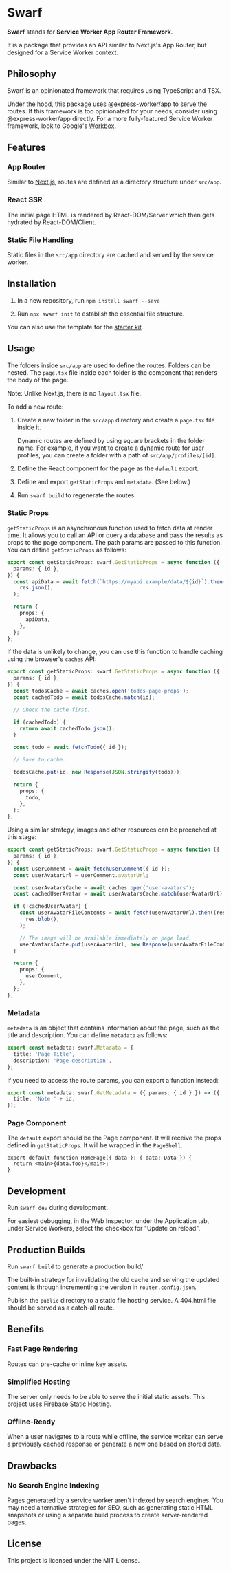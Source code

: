 # Swarf

**Swarf** stands for **Service Worker App Router Framework**.

It is a package that provides an API similar to Next.js's App Router, but
designed for a Service Worker context.

## Philosophy

Swarf is an opinionated framework that requires using TypeScript and TSX.

Under the hood, this package uses
[@express-worker/app](https://github.com/michaelcpuckett/express-worker) to
serve the routes. If this framework is too opinionated for your needs, consider
using @express-worker/app directly. For a more fully-featured Service Worker
framework, look to Google's
[Workbox](https://developer.chrome.com/docs/workbox).

## Features

### App Router

Similar to [Next.js](https://nextjs.org/), routes are defined as a directory
structure under `src/app`.

### React SSR

The initial page HTML is rendered by React-DOM/Server which then gets hydrated
by React-DOM/Client.

### Static File Handling

Static files in the `src/app` directory are cached and served by the service
worker.

## Installation

1. In a new repository, run `npm install swarf --save`

2. Run `npx swarf init` to establish the essential file structure.

You can also use the template for the
[starter kit](https://github.com/michaelcpuckett/swarf-starter).

## Usage

The folders inside `src/app` are used to define the routes. Folders can be
nested. The `page.tsx` file inside each folder is the component that renders the
body of the page.

Note: Unlike Next.js, there is no `layout.tsx` file.

To add a new route:

1. Create a new folder in the `src/app` directory and create a `page.tsx` file
   inside it.

   Dynamic routes are defined by using square brackets in the folder name. For
   example, if you want to create a dynamic route for user profiles, you can
   create a folder with a path of `src/app/profiles/[id]`.

2. Define the React component for the page as the `default` export.

3. Define and export `getStaticProps` and `metadata`. (See below.)

4. Run `swarf build` to regenerate the routes.

### Static Props

`getStaticProps` is an asynchronous function used to fetch data at render time.
It allows you to call an API or query a database and pass the results as props
to the page component. The path params are passed to this function. You can
define `getStaticProps` as follows:

```ts
export const getStaticProps: swarf.GetStaticProps = async function ({
  params: { id },
}) {
  const apiData = await fetch(`https://myapi.example/data/${id}`).then((res) =>
    res.json(),
  );

  return {
    props: {
      apiData,
    },
  };
};
```

If the data is unlikely to change, you can use this function to handle caching
using the browser's `caches` API:

```ts
export const getStaticProps: swarf.GetStaticProps = async function ({
  params: { id },
}) {
  const todosCache = await caches.open('todos-page-props');
  const cachedTodo = await todosCache.match(id);

  // Check the cache first.

  if (cachedTodo) {
    return await cachedTodo.json();
  }

  const todo = await fetchTodo({ id });

  // Save to cache.

  todosCache.put(id, new Response(JSON.stringify(todo)));

  return {
    props: {
      todo,
    },
  };
};
```

Using a similar strategy, images and other resources can be precached at this
stage:

```ts
export const getStaticProps: swarf.GetStaticProps = async function ({
  params: { id },
}) {
  const userComment = await fetchUserComment({ id });
  const userAvatarUrl = userComment.avatarUrl;

  const userAvatarsCache = await caches.open('user-avatars');
  const cachedUserAvatar = await userAvatarsCache.match(userAvatarUrl);

  if (!cachedUserAvatar) {
    const userAvatarFileContents = await fetch(userAvatarUrl).then((res) =>
      res.blob(),
    );

    // The image will be available immediately on page load.
    userAvatarsCache.put(userAvatarUrl, new Response(userAvatarFileContents));
  }

  return {
    props: {
      userComment,
    },
  };
};
```

### Metadata

`metadata` is an object that contains information about the page, such as the
title and description. You can define `metadata` as follows:

```ts
export const metadata: swarf.Metadata = {
  title: 'Page Title',
  description: 'Page description',
};
```

If you need to access the route params, you can export a function instead:

```ts
export const metadata: swarf.GetMetadata = ({ params: { id } }) => ({
  title: 'Note ' + id,
});
```

### Page Component

The `default` export should be the Page component. It will receive the props
defined in `getStaticProps`. It will be wrapped in the `PageShell`.

```tsx
export default function HomePage({ data }: { data: Data }) {
  return <main>{data.foo}</main>;
}
```

## Development

Run `swarf dev` during development.

For easiest debugging, in the Web Inspector, under the Application tab, under
Service Workers, select the checkbox for "Update on reload".

## Production Builds

Run `swarf build` to generate a production build/

The built-in strategy for invalidating the old cache and serving the updated
content is through incrementing the version in `router.config.json`.

Publish the `public` directory to a static file hosting service. A 404.html file
should be served as a catch-all route.

## Benefits

### Fast Page Rendering

Routes can pre-cache or inline key assets.

### Simplified Hosting

The server only needs to be able to serve the initial static assets. This
project uses Firebase Static Hosting.

### Offline-Ready

When a user navigates to a route while offline, the service worker can serve a
previously cached response or generate a new one based on stored data.

## Drawbacks

### No Search Engine Indexing

Pages generated by a service worker aren't indexed by search engines. You may
need alternative strategies for SEO, such as generating static HTML snapshots or
using a separate build process to create server-rendered pages.

## License

This project is licensed under the MIT License.
